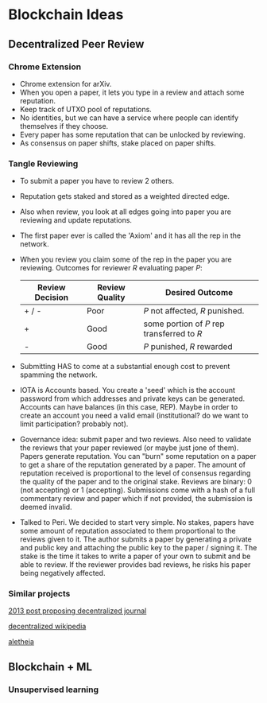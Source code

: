 # Blockchain Ideas

## Decentralized Peer Review

### Chrome Extension

* Chrome extension for arXiv.
* When you open a paper, it lets you type in a review and attach some reputation.
* Keep track of UTXO pool of reputations.
* No identities, but we can have a service where people can identify themselves if they choose.
* Every paper has some reputation that can be unlocked by reviewing.
* As consensus on paper shifts, stake placed on paper shifts.

### Tangle Reviewing

* To submit a paper you have to review 2 others.
* Reputation gets staked and stored as a weighted directed edge.
* Also when review, you look at all edges going into paper you are reviewing and update reputations.
* The first paper ever is called the 'Axiom' and it has all the rep in the network.
* When you review you claim some of the rep in the paper you are reviewing. Outcomes for reviewer $R$ evaluating paper $P$:

	| Review Decision | Review Quality| Desired Outcome |
	| ----------------| --------------| --------------- |
	| + / -        | Poor          |  $P$ not affected, $R$ punished.               |
	| +        | Good          |  some portion of $P$ rep transferred to $R$              |
	| -        | Good          |   $P$ punished, $R$ rewarded

	
* Submitting HAS to come at a substantial enough cost to prevent spamming the network.
* IOTA is Accounts based. You create a 'seed' which is the account password from which addresses and private keys can be generated. Accounts can have balances (in this case, REP). Maybe in order to create an account you need a valid email (institutional? do we want to limit participation? probably not).
* Governance idea: submit paper and two reviews. Also need to validate the reviews that your paper reviewed (or maybe just jone of them). Papers generate reputation. You can "burn" some reputation on a paper to get a share of the reputation generated by a paper. The amount of reputation received is proportional to the level of consensus regarding the quality of the paper and to the original stake. Reviews are binary: 0 (not accepting) or 1 (accepting). Submissions come with a hash of a full commentary review and paper which if not provided, the submission is deemed invalid.
* Talked to Peri. We decided to start very simple. No stakes, papers have some amount of reputation associated to them proportional to the reviews given to it. The author submits a paper by generating a private and public key and attaching the public key to the paper / signing it. The stake is the time it takes to write a paper of your own to submit and be able to review. If the reviewer provides bad reviews, he risks his paper being negatively affected.


### Similar projects

[2013 post proposing decentralized journal](https://lists.w3.org/Archives/Public/public-webpayments/2013Jan/0011.html)

[decentralized wikipedia](https://www.wired.com/story/everipedia-blockchain/)

[aletheia](https://github.com/aletheia-foundation)


## Blockchain + ML

### Unsupervised learning 
